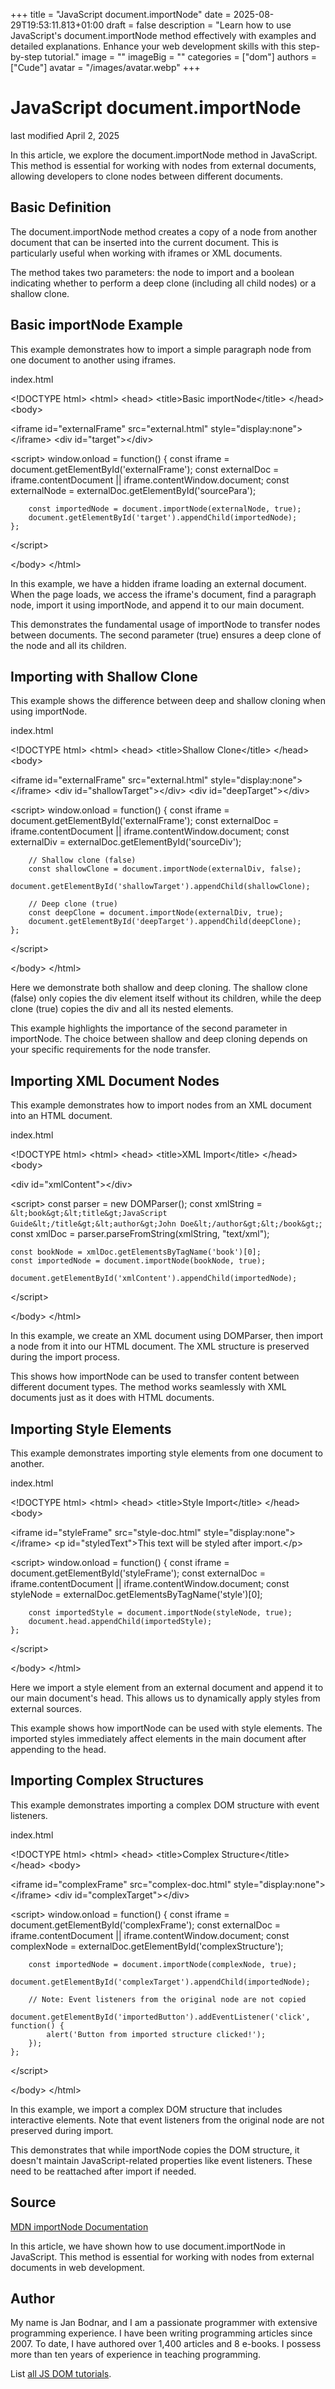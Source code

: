 +++
title = "JavaScript document.importNode"
date = 2025-08-29T19:53:11.813+01:00
draft = false
description = "Learn how to use JavaScript's document.importNode method effectively with examples and detailed explanations. Enhance your web development skills with this step-by-step tutorial."
image = ""
imageBig = ""
categories = ["dom"]
authors = ["Cude"]
avatar = "/images/avatar.webp"
+++

# JavaScript document.importNode

last modified April 2, 2025

In this article, we explore the document.importNode method in
JavaScript. This method is essential for working with nodes from external
documents, allowing developers to clone nodes between different documents.

## Basic Definition

The document.importNode method creates a copy of a node from
another document that can be inserted into the current document. This is
particularly useful when working with iframes or XML documents.

The method takes two parameters: the node to import and a boolean indicating
whether to perform a deep clone (including all child nodes) or a shallow clone.

## Basic importNode Example

This example demonstrates how to import a simple paragraph node from one
document to another using iframes.

index.html
    

&lt;!DOCTYPE html&gt;
&lt;html&gt;
&lt;head&gt;
    &lt;title&gt;Basic importNode&lt;/title&gt;
&lt;/head&gt;
&lt;body&gt;

&lt;iframe id="externalFrame" src="external.html" style="display:none"&gt;&lt;/iframe&gt;
&lt;div id="target"&gt;&lt;/div&gt;

&lt;script&gt;
    window.onload = function() {
        const iframe = document.getElementById('externalFrame');
        const externalDoc = iframe.contentDocument || iframe.contentWindow.document;
        const externalNode = externalDoc.getElementById('sourcePara');
        
        const importedNode = document.importNode(externalNode, true);
        document.getElementById('target').appendChild(importedNode);
    };
&lt;/script&gt;

&lt;/body&gt;
&lt;/html&gt;

In this example, we have a hidden iframe loading an external document. When the
page loads, we access the iframe's document, find a paragraph node, import it
using importNode, and append it to our main document.

This demonstrates the fundamental usage of importNode to transfer
nodes between documents. The second parameter (true) ensures a deep clone of
the node and all its children.

## Importing with Shallow Clone

This example shows the difference between deep and shallow cloning when using
importNode.

index.html
    

&lt;!DOCTYPE html&gt;
&lt;html&gt;
&lt;head&gt;
    &lt;title&gt;Shallow Clone&lt;/title&gt;
&lt;/head&gt;
&lt;body&gt;

&lt;iframe id="externalFrame" src="external.html" style="display:none"&gt;&lt;/iframe&gt;
&lt;div id="shallowTarget"&gt;&lt;/div&gt;
&lt;div id="deepTarget"&gt;&lt;/div&gt;

&lt;script&gt;
    window.onload = function() {
        const iframe = document.getElementById('externalFrame');
        const externalDoc = iframe.contentDocument || iframe.contentWindow.document;
        const externalDiv = externalDoc.getElementById('sourceDiv');
        
        // Shallow clone (false)
        const shallowClone = document.importNode(externalDiv, false);
        document.getElementById('shallowTarget').appendChild(shallowClone);
        
        // Deep clone (true)
        const deepClone = document.importNode(externalDiv, true);
        document.getElementById('deepTarget').appendChild(deepClone);
    };
&lt;/script&gt;

&lt;/body&gt;
&lt;/html&gt;

Here we demonstrate both shallow and deep cloning. The shallow clone (false)
only copies the div element itself without its children, while the deep clone
(true) copies the div and all its nested elements.

This example highlights the importance of the second parameter in
importNode. The choice between shallow and deep cloning depends
on your specific requirements for the node transfer.

## Importing XML Document Nodes

This example demonstrates how to import nodes from an XML document into an HTML
document.

index.html
    

&lt;!DOCTYPE html&gt;
&lt;html&gt;
&lt;head&gt;
    &lt;title&gt;XML Import&lt;/title&gt;
&lt;/head&gt;
&lt;body&gt;

&lt;div id="xmlContent"&gt;&lt;/div&gt;

&lt;script&gt;
    const parser = new DOMParser();
    const xmlString = `&lt;book&gt;&lt;title&gt;JavaScript Guide&lt;/title&gt;&lt;author&gt;John Doe&lt;/author&gt;&lt;/book&gt;`;
    const xmlDoc = parser.parseFromString(xmlString, "text/xml");
    
    const bookNode = xmlDoc.getElementsByTagName('book')[0];
    const importedNode = document.importNode(bookNode, true);
    
    document.getElementById('xmlContent').appendChild(importedNode);
&lt;/script&gt;

&lt;/body&gt;
&lt;/html&gt;

In this example, we create an XML document using DOMParser, then
import a node from it into our HTML document. The XML structure is preserved
during the import process.

This shows how importNode can be used to transfer content between
different document types. The method works seamlessly with XML documents just
as it does with HTML documents.

## Importing Style Elements

This example demonstrates importing style elements from one document to another.

index.html
    

&lt;!DOCTYPE html&gt;
&lt;html&gt;
&lt;head&gt;
    &lt;title&gt;Style Import&lt;/title&gt;
&lt;/head&gt;
&lt;body&gt;

&lt;iframe id="styleFrame" src="style-doc.html" style="display:none"&gt;&lt;/iframe&gt;
&lt;p id="styledText"&gt;This text will be styled after import.&lt;/p&gt;

&lt;script&gt;
    window.onload = function() {
        const iframe = document.getElementById('styleFrame');
        const externalDoc = iframe.contentDocument || iframe.contentWindow.document;
        const styleNode = externalDoc.getElementsByTagName('style')[0];
        
        const importedStyle = document.importNode(styleNode, true);
        document.head.appendChild(importedStyle);
    };
&lt;/script&gt;

&lt;/body&gt;
&lt;/html&gt;

Here we import a style element from an external document and append it to our
main document's head. This allows us to dynamically apply styles from external
sources.

This example shows how importNode can be used with style elements.
The imported styles immediately affect elements in the main document after
appending to the head.

## Importing Complex Structures

This example demonstrates importing a complex DOM structure with event listeners.

index.html
    

&lt;!DOCTYPE html&gt;
&lt;html&gt;
&lt;head&gt;
    &lt;title&gt;Complex Structure&lt;/title&gt;
&lt;/head&gt;
&lt;body&gt;

&lt;iframe id="complexFrame" src="complex-doc.html" style="display:none"&gt;&lt;/iframe&gt;
&lt;div id="complexTarget"&gt;&lt;/div&gt;

&lt;script&gt;
    window.onload = function() {
        const iframe = document.getElementById('complexFrame');
        const externalDoc = iframe.contentDocument || iframe.contentWindow.document;
        const complexNode = externalDoc.getElementById('complexStructure');
        
        const importedNode = document.importNode(complexNode, true);
        document.getElementById('complexTarget').appendChild(importedNode);
        
        // Note: Event listeners from the original node are not copied
        document.getElementById('importedButton').addEventListener('click', function() {
            alert('Button from imported structure clicked!');
        });
    };
&lt;/script&gt;

&lt;/body&gt;
&lt;/html&gt;

In this example, we import a complex DOM structure that includes interactive
elements. Note that event listeners from the original node are not preserved
during import.

This demonstrates that while importNode copies the DOM structure,
it doesn't maintain JavaScript-related properties like event listeners. These
need to be reattached after import if needed.

## Source

[MDN importNode Documentation](https://developer.mozilla.org/en-US/docs/Web/API/Document/importNode)

In this article, we have shown how to use document.importNode
in JavaScript. This method is essential for working with nodes from external
documents in web development.

## Author

My name is Jan Bodnar, and I am a passionate programmer with extensive
programming experience. I have been writing programming articles since 2007.
To date, I have authored over 1,400 articles and 8 e-books. I possess more
than ten years of experience in teaching programming.

List [all JS DOM tutorials](/all/#dom).